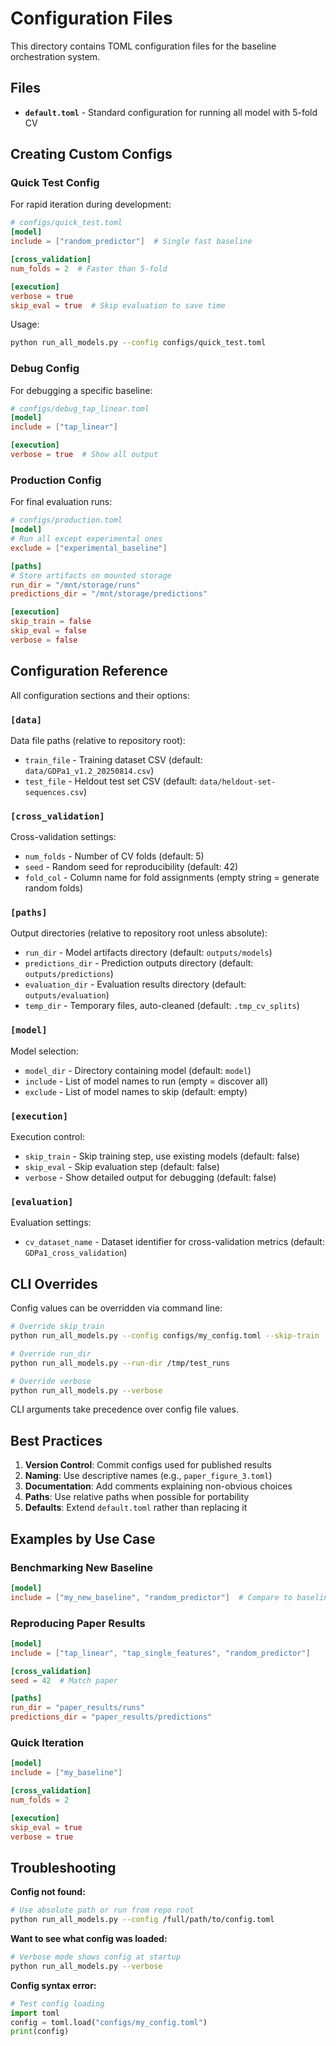 # Configuration Files

This directory contains TOML configuration files for the baseline orchestration system.

## Files

- **`default.toml`** - Standard configuration for running all model with 5-fold CV

## Creating Custom Configs

### Quick Test Config

For rapid iteration during development:

```toml
# configs/quick_test.toml
[model]
include = ["random_predictor"]  # Single fast baseline

[cross_validation]
num_folds = 2  # Faster than 5-fold

[execution]
verbose = true
skip_eval = true  # Skip evaluation to save time
```

Usage:
```bash
python run_all_models.py --config configs/quick_test.toml
```

### Debug Config

For debugging a specific baseline:

```toml
# configs/debug_tap_linear.toml
[model]
include = ["tap_linear"]

[execution]
verbose = true  # Show all output
```

### Production Config

For final evaluation runs:

```toml
# configs/production.toml
[model]
# Run all except experimental ones
exclude = ["experimental_baseline"]

[paths]
# Store artifacts on mounted storage
run_dir = "/mnt/storage/runs"
predictions_dir = "/mnt/storage/predictions"

[execution]
skip_train = false
skip_eval = false
verbose = false
```

## Configuration Reference

All configuration sections and their options:

### `[data]`
Data file paths (relative to repository root):
- `train_file` - Training dataset CSV (default: `data/GDPa1_v1.2_20250814.csv`)
- `test_file` - Heldout test set CSV (default: `data/heldout-set-sequences.csv`)

### `[cross_validation]`
Cross-validation settings:
- `num_folds` - Number of CV folds (default: 5)
- `seed` - Random seed for reproducibility (default: 42)
- `fold_col` - Column name for fold assignments (empty string = generate random folds)

### `[paths]`
Output directories (relative to repository root unless absolute):
- `run_dir` - Model artifacts directory (default: `outputs/models`)
- `predictions_dir` - Prediction outputs directory (default: `outputs/predictions`)
- `evaluation_dir` - Evaluation results directory (default: `outputs/evaluation`)
- `temp_dir` - Temporary files, auto-cleaned (default: `.tmp_cv_splits`)

### `[model]`
Model selection:
- `model_dir` - Directory containing model (default: `model`)
- `include` - List of model names to run (empty = discover all)
- `exclude` - List of model names to skip (default: empty)

### `[execution]`
Execution control:
- `skip_train` - Skip training step, use existing models (default: false)
- `skip_eval` - Skip evaluation step (default: false)
- `verbose` - Show detailed output for debugging (default: false)

### `[evaluation]`
Evaluation settings:
- `cv_dataset_name` - Dataset identifier for cross-validation metrics (default: `GDPa1_cross_validation`)

## CLI Overrides

Config values can be overridden via command line:

```bash
# Override skip_train
python run_all_models.py --config configs/my_config.toml --skip-train

# Override run_dir
python run_all_models.py --run-dir /tmp/test_runs

# Override verbose
python run_all_models.py --verbose
```

CLI arguments take precedence over config file values.

## Best Practices

1. **Version Control**: Commit configs used for published results
2. **Naming**: Use descriptive names (e.g., `paper_figure_3.toml`)
3. **Documentation**: Add comments explaining non-obvious choices
4. **Paths**: Use relative paths when possible for portability
5. **Defaults**: Extend `default.toml` rather than replacing it

## Examples by Use Case

### Benchmarking New Baseline
```toml
[model]
include = ["my_new_baseline", "random_predictor"]  # Compare to baseline
```

### Reproducing Paper Results
```toml
[model]
include = ["tap_linear", "tap_single_features", "random_predictor"]

[cross_validation]
seed = 42  # Match paper

[paths]
run_dir = "paper_results/runs"
predictions_dir = "paper_results/predictions"
```

### Quick Iteration
```toml
[model]
include = ["my_baseline"]

[cross_validation]
num_folds = 2

[execution]
skip_eval = true
verbose = true
```

## Troubleshooting

**Config not found:**
```bash
# Use absolute path or run from repo root
python run_all_models.py --config /full/path/to/config.toml
```

**Want to see what config was loaded:**
```bash
# Verbose mode shows config at startup
python run_all_models.py --verbose
```

**Config syntax error:**
```python
# Test config loading
import toml
config = toml.load("configs/my_config.toml")
print(config)
```


